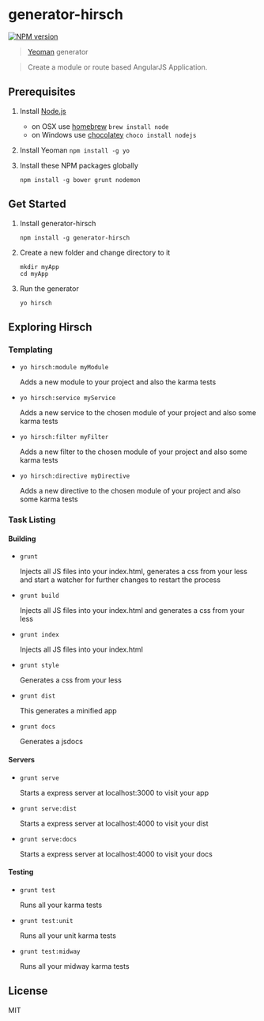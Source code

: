 # generator-hirsch 

[![NPM version](https://img.shields.io/npm/v/generator-hirsch.svg?style=flat)](https://www.npmjs.com/package/generator-hirsch)

> [Yeoman](http://yeoman.io) generator

> Create a module or route based AngularJS Application. 



## Prerequisites
1. Install [Node.js](http://nodejs.org) 
	- on OSX use [homebrew](http://brew.sh) `brew install node`
	- on Windows use [chocolatey](https://chocolatey.org/) `choco install nodejs`
	
2. Install Yeoman `npm install -g yo`

3. Install these NPM packages globally

    ```
    npm install -g bower grunt nodemon        
    ```

## Get Started
1. Install generator-hirsch
    ```
    npm install -g generator-hirsch
    ```

2. Create a new folder and change directory to it
    ```
    mkdir myApp
    cd myApp
    ```

3. Run the generator
    ```
    yo hirsch
    ```
    
## Exploring Hirsch
### Templating
- `yo hirsch:module myModule`
	
	Adds a new module to your project and also the karma tests
	
- `yo hirsch:service myService`
	
	Adds a new service to the chosen module of your project and also some karma tests

- `yo hirsch:filter myFilter`
	
	Adds a new filter to the chosen module of your project and also some karma tests

- `yo hirsch:directive myDirective`
	
	Adds a new directive to the chosen module of your project and also some karma tests

### Task Listing
#### Building
- `grunt`
	
	Injects all JS files into your index.html, generates a css from your less and start a watcher for further changes to restart the process
	
- `grunt build`
	
	Injects all JS files into your index.html and generates a css from your less
	
- `grunt index`
	
	Injects all JS files into your index.html
	
- `grunt style`
	
	Generates a css from your less
	
- `grunt dist`
	
	This generates a minified app
	
- `grunt docs`
	
	Generates a jsdocs
		
#### Servers
- `grunt serve`
	
	Starts a express server at localhost:3000 to visit your app
	
- `grunt serve:dist`
	
	Starts a express server at localhost:4000 to visit your dist
	
- `grunt serve:docs`
	
	Starts a express server at localhost:4000 to visit your docs

#### Testing
- `grunt test`
	
	Runs all your karma tests
	
- `grunt test:unit`
	
	Runs all your unit karma tests
	    
- `grunt test:midway`
	
	Runs all your midway karma tests

## License

MIT
